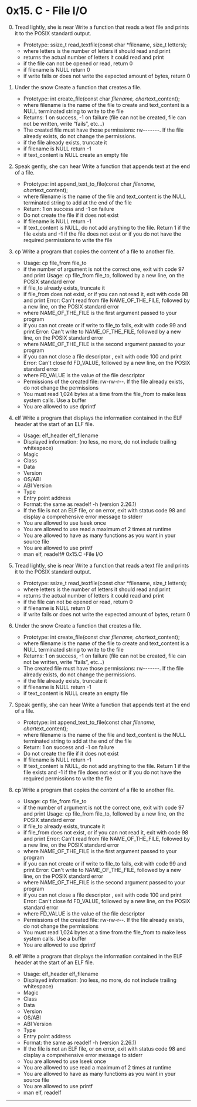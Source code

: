 # 0x15. C - File I/O

0. Tread lightly, she is near
   Write a function that reads a text file and prints it to the POSIX standard output.

    - Prototype: ssize_t read_textfile(const char *filename, size_t letters);
    - where letters is the number of letters it should read and print
    - returns the actual number of letters it could read and print
    - if the file can not be opened or read, return 0
    - if filename is NULL return 0
    - if write fails or does not write the expected amount of bytes, return 0

1. Under the snow
   Create a function that creates a file.

    - Prototype: int create_file(const char *filename, char*text_content);
    - where filename is the name of the file to create and text_content is a NULL terminated string to write to the file
    - Returns: 1 on success, -1 on failure (file can not be created, file can not be written, write “fails”, etc…)
    - The created file must have those permissions: rw-------. If the file already exists, do not change the permissions.
    - if the file already exists, truncate it
    - if filename is NULL return -1
    - if text_content is NULL create an empty file

2. Speak gently, she can hear
   Write a function that appends text at the end of a file.

    - Prototype: int append_text_to_file(const char *filename, char*text_content);
    - where filename is the name of the file and text_content is the NULL terminated
      string to add at the end of the file
    - Return: 1 on success and -1 on failure
    - Do not create the file if it does not exist
    - If filename is NULL return -1
    - If text_content is NULL, do not add anything to the file. Return 1 if the
      file exists and -1 if the file does not
      exist or if you do not have the required permissions to write the file

3. cp
   Write a program that copies the content of a file to another file.

    - Usage: cp file_from file_to
    - if the number of argument is not the correct one, exit with code 97 and print Usage:
      cp file_from file_to, followed by a new line, on the POSIX standard error
    - if file_to already exists, truncate it
    - if file_from does not exist, or if you can not read it, exit with code 98 and print Error:
      Can't read from file NAME_OF_THE_FILE, followed by a new line, on the POSIX standard error
    - where NAME_OF_THE_FILE is the first argument passed to your program
    - if you can not create or if write to file_to fails, exit with code 99 and print Error:
      Can't write to NAME_OF_THE_FILE, followed by a new line, on the POSIX standard error
    - where NAME_OF_THE_FILE is the second argument passed to your program
    - if you can not close a file descriptor , exit with code 100 and print Error: Can't close fd FD_VALUE,
      followed by a new line, on the POSIX standard error
    - where FD_VALUE is the value of the file descriptor
    - Permissions of the created file: rw-rw-r--. If the file already exists, do not change the permissions
    - You must read 1,024 bytes at a time from the file_from to make less system calls. Use a buffer
    - You are allowed to use dprintf

4. elf
   Write a program that displays the information contained in the ELF header at the start of an ELF file.

    - Usage: elf_header elf_filename
    - Displayed information: (no less, no more, do not include trailing whitespace)
    - Magic
    - Class
    - Data
    - Version
    - OS/ABI
    - ABI Version
    - Type
    - Entry point address
    - Format: the same as readelf -h (version 2.26.1)
    - If the file is not an ELF file, or on error, exit with status code 98 and display a comprehensive error message to stderr
    - You are allowed to use lseek once
    - You are allowed to use read a maximum of 2 times at runtime
    - You are allowed to have as many functions as you want in your source file
    - You are allowed to use printf
    - man elf, readelf# 0x15.C -File I/O

0. Tread lightly, she is near
   Write a function that reads a text file and prints it to the POSIX standard output.

    - Prototype: ssize_t read_textfile(const char *filename, size_t letters);
    - where letters is the number of letters it should read and print
    - returns the actual number of letters it could read and print
    - if the file can not be opened or read, return 0
    - if filename is NULL return 0
    - if write fails or does not write the expected amount of bytes, return 0

1. Under the snow
   Create a function that creates a file.

    - Prototype: int create_file(const char *filename, char*text_content);
    - where filename is the name of the file to create and text_content is a NULL terminated string to write to the file
    - Returns: 1 on success, -1 on failure (file can not be created, file can not be written, write “fails”, etc…)
    - The created file must have those permissions: rw-------. If the file already exists, do not change the permissions.
    - if the file already exists, truncate it
    - if filename is NULL return -1
    - if text_content is NULL create an empty file

2. Speak gently, she can hear
   Write a function that appends text at the end of a file.

    - Prototype: int append_text_to_file(const char *filename, char*text_content);
    - where filename is the name of the file and text_content is the NULL terminated
      string to add at the end of the file
    - Return: 1 on success and -1 on failure
    - Do not create the file if it does not exist
    - If filename is NULL return -1
    - If text_content is NULL, do not add anything to the file. Return 1 if the
      file exists and -1 if the file does not
      exist or if you do not have the required permissions to write the file

3. cp
   Write a program that copies the content of a file to another file.

    - Usage: cp file_from file_to
    - if the number of argument is not the correct one, exit with code 97 and print Usage:
      cp file_from file_to, followed by a new line, on the POSIX standard error
    - if file_to already exists, truncate it
    - if file_from does not exist, or if you can not read it, exit with code 98 and print Error:
      Can't read from file NAME_OF_THE_FILE, followed by a new line, on the POSIX standard error
    - where NAME_OF_THE_FILE is the first argument passed to your program
    - if you can not create or if write to file_to fails, exit with code 99 and print Error:
      Can't write to NAME_OF_THE_FILE, followed by a new line, on the POSIX standard error
    - where NAME_OF_THE_FILE is the second argument passed to your program
    - if you can not close a file descriptor , exit with code 100 and print Error: Can't close fd FD_VALUE,
      followed by a new line, on the POSIX standard error
    - where FD_VALUE is the value of the file descriptor
    - Permissions of the created file: rw-rw-r--. If the file already exists, do not change the permissions
    - You must read 1,024 bytes at a time from the file_from to make less system calls. Use a buffer
    - You are allowed to use dprintf

4. elf
   Write a program that displays the information contained in the ELF header at the start of an ELF file.

    - Usage: elf_header elf_filename
    - Displayed information: (no less, no more, do not include trailing whitespace)
    - Magic
    - Class
    - Data
    - Version
    - OS/ABI
    - ABI Version
    - Type
    - Entry point address
    - Format: the same as readelf -h (version 2.26.1)
    - If the file is not an ELF file, or on error, exit with status code 98 and display a comprehensive error message to stderr
    - You are allowed to use lseek once
    - You are allowed to use read a maximum of 2 times at runtime
    - You are allowed to have as many functions as you want in your source file
    - You are allowed to use printf
    - man elf, readelf

****************************************************************************************************************************************

